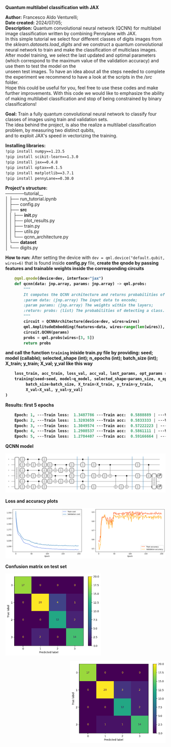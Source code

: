 __Quantum multilabel classification with JAX__

__Author:__ Francesco Aldo Venturelli;<br />
__Date created:__ 2024/07/05;<br />
__Description:__ Quantum convolutional neural network (QCNN) for multilabel image classification written by combining Pennylane with JAX.<br />
In this simple tutorial we select four different classes of digits images from the *sklearn.datasets.load_digits* and we construct a quantum convolutional neural network to train and make the classification of multiclass images.<br />
After model training, we select the last updated and optimal parameters (which correspond to the maximum value of the validation accuracy) and use them to test the model on the<br /> unseen test images. To have an idea about all the steps needed to complete the experiment we recommend to have a look at the scripts in the */src* folder.<br />
Hope this could be useful for you, feel free to use these codes and make further improvements. With this code we would like to emphasize the ability of making multilabel classification and stop of being constrained by binary classifications!


__Goal:__ Train a fully quantum convolutional neural network to classify four classes of images using train and validation sets.<br />
The idea behind the project, is also the realize a multilabel classification problem, by measuring two distinct qubits,<br />
and to exploit JAX's speed in vectorizing the training.


__Installing libraries:__<br/>
`!pip install numpy==1.23.5`<br/>
`!pip install scikit-learn==1.3.0`<br/>
`!pip install jax==0.4.8`<br/>
`!pip install optax==0.1.5`<br/>
`!pip install matplotlib==3.7.1`<br/>
`!pip install pennyLane==0.30.0`<br/>


__Project's structure:__ <br/>
──────tutorial__ <br/>
│         ├── run_tutorial.ipynb<br/>
│         ├── config.py<br/>
│         ├── __src__ <br/>
│         │         ├── __init__.py<br/>
│         │         ├── plot_results.py<br/>
│         │         ├── train.py<br/>
│         │         ├── utils.py<br/>
│         │         └── qcnn_architecture.py<br/>
│         └── __dataset__ <br/>
│                   └── digits.py<br/>



__How to run:__
After setting the device with `dev = qml.device("default.qubit, wires=6)` that is found inside __config.py__ file, <b />
create the qnode by passing features and trainable weights inside the corresponding circuits <b />
```python
    @qml.qnode(device=dev, interface="jax")
    def qcnn(data: jnp.array, params: jnp.array) -> qml.probs:
        """
        It computes the QCNN architecture and returns probabilities of detecting a class of images.
        :param data: (jnp.array) The input data to encode;
        :param params: (jnp.array) The weights within the layers;
        :return: probs: (list) The probabilities of detecting a class.
        """
        circuit = QCNNArchitecture(device=dev, wires=wires)
        qml.AmplitudeEmbedding(features=data, wires=range(len(wires)), normalize=True, pad_with=0.)
        circuit.QCNN(params)
        probs = qml.probs(wires=[3, 5])
        return probs
```
and call the function `training` iniside __train.py__ file by providing: <b />
seed; <b />
model (callable); <b />
selected_shape (int); <b />
n_epochs (int); <b />
batch_size (int);<b />
X_train;<b />
y_train;<b />
X_val;<b />
y_val <b />
like this way <b />
```python
    loss_train, acc_train, loss_val, acc_val, last_params, opt_params = (
    training(seed=seed, model=q_model, selected_shape=params_size, n_epochs=n_epochs,
         batch_size=batch_size, X_train=X_train, y_train=y_train,
         X_val=X_val, y_val=y_val)
)
```

__Results:__ <b/>
first 5 epochs <b />
```python
    Epoch: 1, ---Train loss:  1.3487786 ---Train acc:  0.5888889 | ---Val loss:  1.3560866 ---Val acc:  0.5590278
    Epoch: 2, ---Train loss:  1.3203659 ---Train acc:  0.5833333 | ---Val loss:  1.3288699 ---Val acc:  0.5208333
    Epoch: 3, ---Train loss:  1.3049574 ---Train acc:  0.57222223 | ---Val loss:  1.3162484 ---Val acc:  0.4861111
    Epoch: 4, ---Train loss:  1.2908537 ---Train acc:  0.5861111 | ---Val loss:  1.3038398 ---Val acc:  0.5069444
    Epoch: 5, ---Train loss:  1.2784407 ---Train acc:  0.59166664 | ---Val loss:  1.2922341 ---Val acc:  0.5104167
```
<b />
QCNN model <b />
<p align="center">
  <img src="images/qcnn_model_plot.png" width="950" title="QCNN">
</p>
<b />
Loss and accuracy plots
<p align="center">
  <img src="images/results_loss_acc.png" width="650" title="Metrics">
</p>
<b />
Confusion matrix on test set
<p align="left">
  <img src="images/conf_matrix_test.png" width="300" title="Confusion matrix">
</p>
<p align="right">
  <img src="images/conf_matrix_test_2.png" width="300" title="Confusion matrix 2">
</p>




